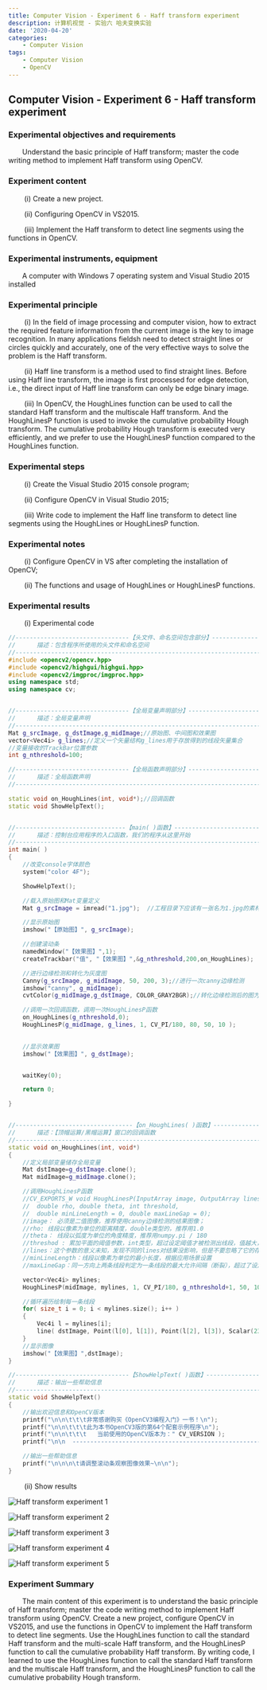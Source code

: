 ```yaml
---
title: Computer Vision - Experiment 6 - Haff transform experiment
description: 计算机视觉 - 实验六 哈夫变换实验
date: '2020-04-20'
categories:
    - Computer Vision
tags:
    - Computer Vision
    - OpenCV
---
```


## Computer Vision - Experiment 6 - Haff transform experiment

### Experimental objectives and requirements

&emsp;&emsp;Understand the basic principle of Haff transform; master the code writing method to implement Haff transform using OpenCV.

### Experiment content

&emsp;&emsp; (i) Create a new project.

&emsp;&emsp; (ii) Configuring OpenCV in VS2015.

&emsp;&emsp; (iii) Implement the Haff transform to detect line segments using the functions in OpenCV.

### Experimental instruments, equipment

&emsp;&emsp;A computer with Windows 7 operating system and Visual Studio 2015 installed

### Experimental principle

&emsp;&emsp; (i) In the field of image processing and computer vision, how to extract the required feature information from the current image is the key to image recognition. In many applications fieldsh need to detect straight lines or circles quickly and accurately, one of the very effective ways to solve the problem is the Haff transform.

&emsp;&emsp; (ii) Haff line transform is a method used to find straight lines. Before using Haff line transform, the image is first processed for edge detection, i.e., the direct input of Haff line transform can only be edge binary image.

&emsp;&emsp; (iii) In OpenCV, the HoughLines function can be used to call the standard Haff transform and the multiscale Haff transform. And the HoughLinesP function is used to invoke the cumulative probability Hough transform. The cumulative probability Hough transform is executed very efficiently, and we prefer to use the HoughLinesP function compared to the HoughLines function.

### Experimental steps

&emsp;&emsp; (i) Create the Visual Studio 2015 console program;

&emsp;&emsp; (ii) Configure OpenCV in Visual Studio 2015;

&emsp;&emsp; (iii) Write code to implement the Haff line transform to detect line segments using the HoughLines or HoughLinesP function.

### Experimental notes

&emsp;&emsp; (i) Configure OpenCV in VS after completing the installation of OpenCV;

&emsp;&emsp; (ii) The functions and usage of HoughLines or HoughLinesP functions.

### Experimental results

&emsp;&emsp; (i) Experimental code

```cpp
//--------------------------------【头文件、命名空间包含部分】----------------------------
//		描述：包含程序所使用的头文件和命名空间
//-------------------------------------------------------------------------------------
#include <opencv2/opencv.hpp>
#include <opencv2/highgui/highgui.hpp>
#include <opencv2/imgproc/imgproc.hpp>
using namespace std;
using namespace cv;


//--------------------------------【全局变量声明部分】-----------------------------------
//		描述：全局变量声明
//-------------------------------------------------------------------------------------
Mat g_srcImage, g_dstImage,g_midImage;//原始图、中间图和效果图
vector<Vec4i> g_lines;//定义一个矢量结构g_lines用于存放得到的线段矢量集合
//变量接收的TrackBar位置参数
int g_nthreshold=100;

//--------------------------------【全局函数声明部分】-----------------------------------
//		描述：全局函数声明
//-------------------------------------------------------------------------------------

static void on_HoughLines(int, void*);//回调函数
static void ShowHelpText();


//-------------------------------【main( )函数】-----------------------------------------
//		描述：控制台应用程序的入口函数，我们的程序从这里开始
//-------------------------------------------------------------------------------------
int main( )
{
	//改变console字体颜色
	system("color 4F");  

	ShowHelpText();

	//载入原始图和Mat变量定义   
	Mat g_srcImage = imread("1.jpg");  //工程目录下应该有一张名为1.jpg的素材图

	//显示原始图  
	imshow("【原始图】", g_srcImage);  

	//创建滚动条
	namedWindow("【效果图】",1);
	createTrackbar("值", "【效果图】",&g_nthreshold,200,on_HoughLines);

	//进行边缘检测和转化为灰度图
	Canny(g_srcImage, g_midImage, 50, 200, 3);//进行一次canny边缘检测
	imshow("canny", g_midImage);
	cvtColor(g_midImage,g_dstImage, COLOR_GRAY2BGR);//转化边缘检测后的图为灰度图

	//调用一次回调函数，调用一次HoughLinesP函数
	on_HoughLines(g_nthreshold,0);
	HoughLinesP(g_midImage, g_lines, 1, CV_PI/180, 80, 50, 10 );
	

	//显示效果图  
	imshow("【效果图】", g_dstImage);  


	waitKey(0);  

	return 0;  

}


//---------------------------------【on_HoughLines( )函数】------------------------------
//		描述：【顶帽运算/黑帽运算】窗口的回调函数
//-------------------------------------------------------------------------------------
static void on_HoughLines(int, void*)
{
	//定义局部变量储存全局变量
	Mat dstImage=g_dstImage.clone();
	Mat midImage=g_midImage.clone();

	//调用HoughLinesP函数
	//CV_EXPORTS_W void HoughLinesP(InputArray image, OutputArray lines,
	//	double rho, double theta, int threshold,
	//	double minLineLength = 0, double maxLineGap = 0);
	//image： 必须是二值图像，推荐使用canny边缘检测的结果图像； 
	//rho: 线段以像素为单位的距离精度，double类型的，推荐用1.0
	//theta： 线段以弧度为单位的角度精度，推荐用numpy.pi / 180
	//threshod : 累加平面的阈值参数，int类型，超过设定阈值才被检测出线段，值越大，基本上意味着检出的线段越长，检出的线段个数越少。根据情况推荐先用100试试
	//lines：这个参数的意义未知，发现不同的lines对结果没影响，但是不要忽略了它的存在 
	//minLineLength：线段以像素为单位的最小长度，根据应用场景设置 
	//maxLineGap：同一方向上两条线段判定为一条线段的最大允许间隔（断裂），超过了设定值，则把两条线段当成一条线段，值越大，允许线段上的断裂越大，越有可能检出潜在的直线段

	vector<Vec4i> mylines;
	HoughLinesP(midImage, mylines, 1, CV_PI/180, g_nthreshold+1, 50, 10 );

	//循环遍历绘制每一条线段
	for( size_t i = 0; i < mylines.size(); i++ )
	{
		Vec4i l = mylines[i];
		line( dstImage, Point(l[0], l[1]), Point(l[2], l[3]), Scalar(23,180,55), 1, LINE_AA);
	}
	//显示图像
	imshow("【效果图】",dstImage);
}

//--------------------------------【ShowHelpText( )函数】--------------------------------
//		描述：输出一些帮助信息
//-------------------------------------------------------------------------------------
static void ShowHelpText()
{
	//输出欢迎信息和OpenCV版本
	printf("\n\n\t\t\t非常感谢购买《OpenCV3编程入门》一书！\n");
	printf("\n\n\t\t\t此为本书OpenCV3版的第64个配套示例程序\n");
	printf("\n\n\t\t\t   当前使用的OpenCV版本为：" CV_VERSION );
	printf("\n\n  ----------------------------------------------------------------------------\n");

	//输出一些帮助信息
	printf("\n\n\n\t请调整滚动条观察图像效果~\n\n");
} 
```

&emsp;&emsp; (ii) Show results

![Haff transform experiment 1](https://raw.githubusercontent.com/JavenJin/blog-image/master/content/post/Campus%20Projects/Computer%20Vision/Experiment%2006%20Haff%20transform%20experiment/haff-transform-experiment1.png)

![Haff transform experiment 2](https://raw.githubusercontent.com/JavenJin/blog-image/master/content/post/Campus%20Projects/Computer%20Vision/Experiment%2006%20Haff%20transform%20experiment/haff-transform-experiment2.png)

![Haff transform experiment 3](https://raw.githubusercontent.com/JavenJin/blog-image/master/content/post/Campus%20Projects/Computer%20Vision/Experiment%2006%20Haff%20transform%20experiment/haff-transform-experiment3.png)

![Haff transform experiment 4](https://raw.githubusercontent.com/JavenJin/blog-image/master/content/post/Campus%20Projects/Computer%20Vision/Experiment%2006%20Haff%20transform%20experiment/haff-transform-experiment4.png)

![Haff transform experiment 5](https://raw.githubusercontent.com/JavenJin/blog-image/master/content/post/Campus%20Projects/Computer%20Vision/Experiment%2006%20Haff%20transform%20experiment/haff-transform-experiment5.png)

### Experiment Summary

&emsp;&emsp;The main content of this experiment is to understand the basic principle of Haff transform; master the code writing method to implement Haff transform using OpenCV. Create a new project, configure OpenCV in VS2015, and use the functions in OpenCV to implement the Haff transform to detect line segments. Use the HoughLines function to call the standard Haff transform and the multi-scale Haff transform, and the HoughLinesP function to call the cumulative probability Haff transform. By writing code, I learned to use the HoughLines function to call the standard Haff transform and the multiscale Haff transform, and the HoughLinesP function to call the cumulative probability Hough transform.
